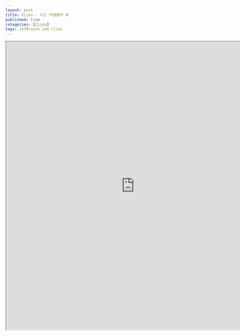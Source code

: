 ```yaml
---
layout: post
title: CLion - 디스 어셈블리 뷰
published: true
categories: [CLion]
tags: JetBrains ide clion
---
```

<iframe width="800" height="900" src="https://docs.google.com/document/d/e/2PACX-1vSa0J6t04gl92pd9_8BbBkl90dlWUZ4xbnBN3DLNwDEuDWqfQBxVNpvRvrCsVThwjYrIVK4f0Si6ilb/pub?embedded=true"></iframe>    
  